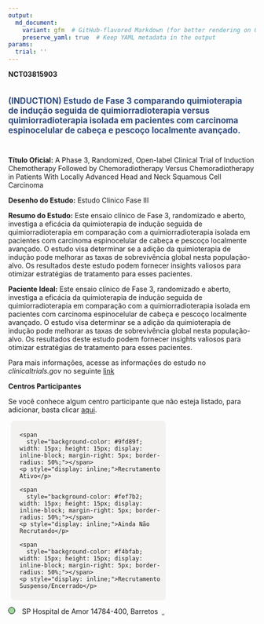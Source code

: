 ```yaml
---
output: 
  md_document:
    variant: gfm  # GitHub-flavored Markdown (for better rendering on GitHub)
    preserve_yaml: true  # Keep YAML metadata in the output
params:
  trial: ''
---
```


**NCT03815903**

<div style="padding: 5px 5px 5px 0px; font-size: 1.20em; font-weight: bold; color: #2E4A7F; text-align: left; margin-bottom: 20px">

(INDUCTION) Estudo de Fase 3 comparando quimioterapia de indução seguida
de quimiorradioterapia versus quimiorradioterapia isolada em pacientes
com carcinoma espinocelular de cabeça e pescoço localmente avançado.

</div>

**Título Oficial:** A Phase 3, Randomized, Open-label Clinical Trial of
Induction Chemotherapy Followed by Chemoradiotherapy Versus
Chemoradiotherapy in Patients With Locally Advanced Head and Neck
Squamous Cell Carcinoma

**Desenho do Estudo:** Estudo Clinico Fase III

**Resumo do Estudo:** Este ensaio clínico de Fase 3, randomizado e
aberto, investiga a eficácia da quimioterapia de indução seguida de
quimiorradioterapia em comparação com a quimiorradioterapia isolada em
pacientes com carcinoma espinocelular de cabeça e pescoço localmente
avançado. O estudo visa determinar se a adição da quimioterapia de
indução pode melhorar as taxas de sobrevivência global nesta
população-alvo. Os resultados deste estudo podem fornecer insights
valiosos para otimizar estratégias de tratamento para esses pacientes.

**Paciente Ideal:** Este ensaio clínico de Fase 3, randomizado e aberto,
investiga a eficácia da quimioterapia de indução seguida de
quimiorradioterapia em comparação com a quimiorradioterapia isolada em
pacientes com carcinoma espinocelular de cabeça e pescoço localmente
avançado. O estudo visa determinar se a adição da quimioterapia de
indução pode melhorar as taxas de sobrevivência global nesta
população-alvo. Os resultados deste estudo podem fornecer insights
valiosos para otimizar estratégias de tratamento para esses pacientes.

Para mais informações, acesse as informações do estudo no
*clinicaltrials.gov* no seguinte
[link](https://clinicaltrials.gov/ct2/show/NCT03815903)

**Centros Participantes**

Se você conhece algum centro participante que não esteja listado, para
adicionar, basta clicar
[aqui](https://flazar.shinyapps.io/formsapp?study_nct_id=NCT03815903&location_id=N%2FA&location_full_name=N%2FA&form_type=Adicionar%20Centro%7D).

<div style="margin-bottom: 8px; margin-left: 5px; padding: 8px; max-width: 300px; background-color: #f3f2f1; border-radius: 8px;">

<div style="margin-left: 10px;">

    <span 
      style="background-color: #9fd89f; width: 15px; height: 15px; display: inline-block; margin-right: 5px; border-radius: 50%;"></span>
    <p style="display: inline;">Recrutamento Ativo</p>

</div>

<div style="margin-left: 10px;">

    <span 
      style="background-color: #fef7b2; width: 15px; height: 15px; display: inline-block; margin-right: 5px; border-radius: 50%;"></span>
    <p style="display: inline;">Ainda Não Recrutando</p>

</div>

<div style="margin-left: 10px;">

    <span 
      style="background-color: #f4bfab; width: 15px; height: 15px; display: inline-block; margin-right: 5px; border-radius: 50%;"></span>
    <p style="display: inline;">Recrutamento Suspenso/Encerrado</p>

</div>

</div>

<span style="border: 0.5px solid black; display: inline-block; width: 12px; height: 12px; border-radius: 50%; margin-right: 10px; padding-bottom: 0px; background-color: #9fd89f;"></span>
SP Hospital de Amor 14784-400, Barretos
<span style="color: #2E4A7F; margin-left: 2px; padding: 2px; background-color: #f3f2f1; border-radius: 8px; font-weight: 500; font-size: 0.6">[REPORTAR
ERRO](https://flazar.shinyapps.io/formsapp?study_nct_id=NCT03815903&location_id=BARRETOSCANCERHOSPITALBARRETOSSAOPAULO14784400BRAZIL&location_full_name=Hospital%20de%20Amor%2C%2014784-400%2C%20Barretos&form_type=Reportar%20Erro)</span>
